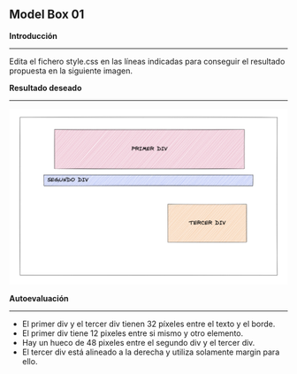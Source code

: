 ## Model Box 01

**Introducción**

---

Edita el fichero style.css en las líneas indicadas para conseguir el resultado propuesta en la siguiente imagen.

**Resultado deseado**

---

<img src="./resultado.png" alt="resultado" style="max-width: 100%;">

**Autoevaluación**

---

- El primer div y el tercer div tienen 32 píxeles entre el texto y el borde.
- El primer div tiene 12 pixeles entre si mismo y otro elemento.
- Hay un hueco de 48 pixeles entre el segundo div y el tercer div.
- El tercer div está alineado a la derecha y utiliza solamente margin para ello.
